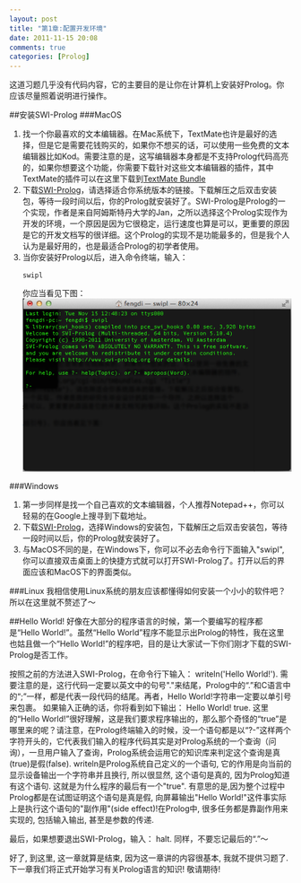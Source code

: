 ```yaml
---
layout: post
title: "第1章:配置开发环境"
date: 2011-11-15 20:08
comments: true
categories: [Prolog]
---
```


这道习题几乎没有代码内容，它的主要目的是让你在计算机上安装好Prolog。你应该尽量照着说明进行操作。

##安装SWI-Prolog
###MacOS
1. 找一个你最喜欢的文本编辑器。在Mac系统下，TextMate也许是最好的选择，但是它是需要花钱购买的，如果你不想买的话，可以使用一些免费的文本编辑器比如Kod。需要注意的是，这写编辑器本身都是不支持Prolog代码高亮的，如果你想要这个功能，你需要下载针对这些文本编辑器的插件，其中TextMate的插件可以在这里下载到[TextMate Bundle](http://netcetera.org/cgi-bin/tmbundles.cgi "Title")
2. 下载[SWI-Prolog](http://www.swi-prolog.org/download/stable "Title")，请选择适合你系统版本的链接。下载解压之后双击安装包，等待一段时间以后，你的Prolog就安装好了。SWI-Prolog是Prolog的一个实现，作者是来自阿姆斯特丹大学的Jan，之所以选择这个Prolog实现作为开发的环境，一个原因是因为它很稳定，运行速度也算是可以，更重要的原因是它的开发文档写的很详细。这个Prolog的实现不是功能最多的，但是我个人认为是最好用的，也是最适合Prolog的初学者使用。
3. 当你安装好Prolog以后，进入命令终端，输入：<pre><code>swipl</code></pre>你应当看见下图：
!["alt"](/images/chapter1_1.png "title")

###Windows
1. 第一步同样是找一个自己喜欢的文本编辑器，个人推荐Notepad++，你可以轻易的在Google上搜寻到下载地址。
2. 下载[SWI-Prolog](http://www.swi-prolog.org/download/stable "Title")，选择Windows的安装包，下载解压之后双击安装包，等待一段时间以后，你的Prolog就安装好了。
3. 与MacOS不同的是，在Windows下，你可以不必去命令行下面输入"swipl",你可以直接双击桌面上的快捷方式就可以打开SWI-Prolog了。打开以后的界面应该和MacOS下的界面类似。

###Linux
我相信使用Linux系统的朋友应该都懂得如何安装一个小小的软件吧？所以在这里就不赘述了～

##Hello World!
好像在大部分的程序语言的时候，第一个要编写的程序都是“Hello World!”。虽然“Hello World”程序不能显示出Prolog的特性，我在这里也姑且做一个“Hello World!”的程序吧，目的是让大家试一下你们刚才下载的SWI-Prolog是否工作。

按照之前的方法进入SWI-Prolog，在命令行下输入：
	writeln('Hello World!').
需要注意的是，这行代码一定要以英文中的句号"."来结尾，Prolog中的“.”和C语言中的“;”一样，都是代表一段代码的结尾。再者，Hello World!字符串一定要以单引号来包裹。
如果输入正确的话，你将看到如下输出：
	Hello World!
	true.
这里的“Hello World!”很好理解，这是我们要求程序输出的，那么那个奇怪的“true”是哪里来的呢？请注意，在Prolog终端输入的时候，没一个语句都是以“?-”这样两个字符开头的，它代表我们输入的程序代码其实是对Prolog系统的一个查询（问询），一旦用户输入了查询，Prolog系统会运用它的知识库来判定这个查询是真(true)是假(false). writeln是Prolog系统自己定义的一个语句, 它的作用是向当前的显示设备输出一个字符串并且换行, 所以很显然, 这个语句是真的, 因为Prolog知道有这个语句. 这就是为什么程序的最后有一个"true". 有意思的是,因为整个过程中Prolog都是在试图证明这个语句是真是假, 向屏幕输出"Hello World!"这件事实际上是执行这个语句的"副作用"(side effect)!在Prolog中, 很多任务都是靠副作用来实现的, 包括输入输出, 甚至是参数的传递.

最后，如果想要退出SWI-Prolog，输入：
	halt.
同样，不要忘记最后的“.”～

好了, 到这里, 这一章就算是结束, 因为这一章讲的内容很基本, 我就不提供习题了. 下一章我们将正式开始学习有关Prolog语言的知识! 敬请期待!